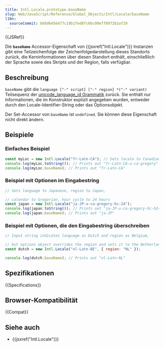 ```yaml
---
title: Intl.Locale.prototype.baseName
slug: Web/JavaScript/Reference/Global_Objects/Intl/Locale/baseName
l10n:
  sourceCommit: b68d6456477c19b1fed8fc6bc99eff8972b1af29
---
```


{{JSRef}}

Die **`baseName`** Accessor-Eigenschaft von {{jsxref("Intl.Locale")}} Instanzen gibt eine Teilzeichenfolge der Zeichenfolgedarstellung dieses Standorts zurück, die Kerninformationen über diesen Standort enthält, einschließlich der Sprache sowie des Skripts und der Region, falls verfügbar.

## Beschreibung

`baseName` gibt die `language ["-" script] ["-" region] *("-" variant)` Teilsequenz der [unicode_language_id Grammatik](https://www.unicode.org/reports/tr35/#Identifiers) zurück. Sie enthält nur Informationen, die im Konstruktor explizit angegeben wurden, entweder durch den Locale-Identifier-String oder das Optionsobjekt.

Der Set-Accessor von `baseName` ist `undefined`. Sie können diese Eigenschaft nicht direkt ändern.

## Beispiele

### Einfaches Beispiel

```js
const myLoc = new Intl.Locale("fr-Latn-CA"); // Sets locale to Canadian French
console.log(myLoc.toString()); // Prints out "fr-Latn-CA-u-ca-gregory"
console.log(myLoc.baseName); // Prints out "fr-Latn-CA"
```

### Beispiel mit Optionen im Eingabestring

```js
// Sets language to Japanese, region to Japan,

// calendar to Gregorian, hour cycle to 24 hours
const japan = new Intl.Locale("ja-JP-u-ca-gregory-hc-24");
console.log(japan.toString()); // Prints out "ja-JP-u-ca-gregory-hc-h24"
console.log(japan.baseName); // Prints out "ja-JP"
```

### Beispiel mit Optionen, die den Eingabestring überschreiben

```js
// Input string indicates language as Dutch and region as Belgium,

// but options object overrides the region and sets it to the Netherlands
const dutch = new Intl.Locale("nl-Latn-BE", { region: "NL" });

console.log(dutch.baseName); // Prints out "nl-Latn-NL"
```

## Spezifikationen

{{Specifications}}

## Browser-Kompatibilität

{{Compat}}

## Siehe auch

- {{jsxref("Intl.Locale")}}

